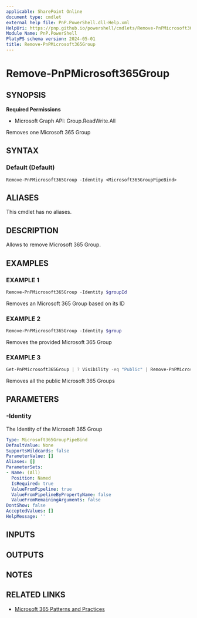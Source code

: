 ```yaml
---
applicable: SharePoint Online
document type: cmdlet
external help file: PnP.PowerShell.dll-Help.xml
HelpUri: https://pnp.github.io/powershell/cmdlets/Remove-PnPMicrosoft365Group.html
Module Name: PnP.PowerShell
PlatyPS schema version: 2024-05-01
title: Remove-PnPMicrosoft365Group
---
```


# Remove-PnPMicrosoft365Group

## SYNOPSIS

**Required Permissions**

  * Microsoft Graph API: Group.ReadWrite.All

Removes one Microsoft 365 Group

## SYNTAX

### Default (Default)

```
Remove-PnPMicrosoft365Group -Identity <Microsoft365GroupPipeBind>
```

## ALIASES

This cmdlet has no aliases.

## DESCRIPTION

Allows to remove Microsoft 365 Group.

## EXAMPLES

### EXAMPLE 1

```powershell
Remove-PnPMicrosoft365Group -Identity $groupId
```

Removes an Microsoft 365 Group based on its ID

### EXAMPLE 2

```powershell
Remove-PnPMicrosoft365Group -Identity $group
```

Removes the provided Microsoft 365 Group

### EXAMPLE 3

```powershell
Get-PnPMicrosoft365Group | ? Visibility -eq "Public" | Remove-PnPMicrosoft365Group
```

Removes all the public Microsoft 365 Groups

## PARAMETERS

### -Identity

The Identity of the Microsoft 365 Group

```yaml
Type: Microsoft365GroupPipeBind
DefaultValue: None
SupportsWildcards: false
ParameterValue: []
Aliases: []
ParameterSets:
- Name: (All)
  Position: Named
  IsRequired: true
  ValueFromPipeline: true
  ValueFromPipelineByPropertyName: false
  ValueFromRemainingArguments: false
DontShow: false
AcceptedValues: []
HelpMessage: ''
```

## INPUTS

## OUTPUTS

## NOTES

## RELATED LINKS

- [Microsoft 365 Patterns and Practices](https://aka.ms/m365pnp)
